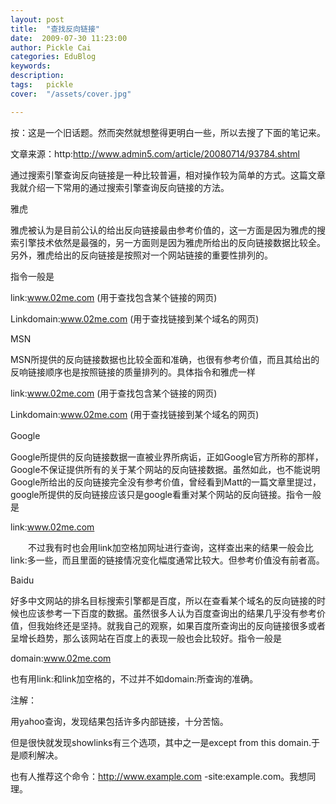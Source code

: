 ```yaml
---
layout: post  
title:  "查找反向链接"
date:  2009-07-30 11:23:00
author: Pickle Cai  
categories: EduBlog  
keywords: 
description:   
tags:	pickle   
cover:  "/assets/cover.jpg"  

---
```


按：这是一个旧话题。然而突然就想整得更明白一些，所以去搜了下面的笔记来。



文章来源：http:http://www.admin5.com/article/20080714/93784.shtml



 



通过搜索引擎查询反向链接是一种比较普遍，相对操作较为简单的方式。这篇文章我就介绍一下常用的通过搜索引擎查询反向链接的方法。





雅虎



雅虎被认为是目前公认的给出反向链接最由参考价值的，这一方面是因为雅虎的搜索引擎技术依然是最强的，另一方面则是因为雅虎所给出的反向链接数据比较全。另外，雅虎给出的反向链接是按照对一个网站链接的重要性排列的。



指令一般是







link:www.02me.com (用于查找包含某个链接的网页) 

Linkdomain:www.02me.com (用于查找链接到某个域名的网页)

MSN



MSN所提供的反向链接数据也比较全面和准确，也很有参考价值，而且其给出的反响链接顺序也是按照链接的质量排列的。具体指令和雅虎一样







link:www.02me.com (用于查找包含某个链接的网页) 

Linkdomain:www.02me.com (用于查找链接到某个域名的网页)

Google　　



Google所提供的反向链接数据一直被业界所病诟，正如Google官方所称的那样，Google不保证提供所有的关于某个网站的反向链接数据。虽然如此，也不能说明Google所给出的反向链接完全没有参考价值，曾经看到Matt的一篇文章里提过，google所提供的反向链接应该只是google看重对某个网站的反向链接。指令一般是









link:www.02me.com

　　不过我有时也会用link加空格加网址进行查询，这样查出来的结果一般会比link:多一些，而且里面的链接情况变化幅度通常比较大。但参考价值没有前者高。





Baidu



好多中文网站的排名目标搜索引擎都是百度，所以在查看某个域名的反向链接的时候也应该参考一下百度的数据。虽然很多人认为百度查询出的结果几乎没有参考价值，但我始终还是坚持。就我自己的观察，如果百度所查询出的反向链接很多或者呈增长趋势，那么该网站在百度上的表现一般也会比较好。指令一般是







domain:www.02me.com



也有用link:和link加空格的，不过并不如domain:所查询的准确。



 



注解：



用yahoo查询，发现结果包括许多内部链接，十分苦恼。



但是很快就发现showlinks有三个选项，其中之一是except from this domain.于是顺利解决。



也有人推荐这个命令：http://www.example.com -site:example.com。我想同理。



		    
